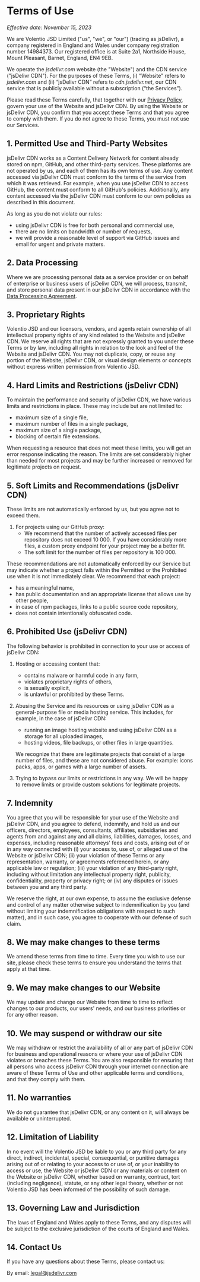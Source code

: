 # Terms of Use

*Effective date: November 15, 2023*

We are Volentio JSD Limited ("us", "we", or "our") (trading as jsDelivr), a company registered in England and Wales under company registration number 14984373. Our registered office is at Suite 2a1, Northside House, Mount Pleasant, Barnet, England, EN4 9EB.

We operate the *jsdelivr.com* website (the "Website") and the CDN service ("jsDelivr CDN").
For the purposes of these Terms, (i) “Website” refers to *jsdelivr.com* and (ii) “jsDelivr CDN” refers to *cdn.jsdelivr.net*, our CDN service that is publicly available without a subscription (“the Services”).

Please read these Terms carefully, that together with our [Privacy Policy](https://www.jsdelivr.com/terms/privacy-policy), govern your use of the Website and jsDelivr CDN.
By using the Website or jsDelivr CDN, you confirm that you accept these Terms and that you agree to comply with them.
If you do not agree to these Terms, you must not use our Services.

## 1. Permitted Use and Third-Party Websites

jsDelivr CDN works as a Content Delivery Network for content already stored on npm, GitHub, and other third-party services. These platforms are not operated by us, and each of them has its own terms of use. Any content accessed via jsDelivr CDN must conform to the terms of the service from which it was retrieved. For example, when you use jsDelivr CDN to access GitHub, the content must conform to all GitHub's policies. Additionally, any content accessed via the jsDelivr CDN must conform to our own policies as described in this document.

As long as you do not violate our rules:
- using jsDelivr CDN is free for both personal and commercial use,
- there are no limits on bandwidth or number of requests,
- we will provide a reasonable level of support via GitHub issues and email for urgent and private matters.

## 2. Data Processing

Where we are processing personal data as a service provider or on behalf of enterprise or business users of jsDelivr CDN, we will process, transmit, and store personal data present in our jsDelivr CDN in accordance with the [Data Processing Agreement](https://www.jsdelivr.com/documents/data-processing-agreement.pdf).

## 3. Proprietary Rights

Volentio JSD and our licensors, vendors, and agents retain ownership of all intellectual property rights of any kind related to the Website and jsDelivr CDN. We reserve all rights that are not expressly granted to you under these Terms or by law, including all rights in relation to the look and feel of the Website and jsDelivr CDN. You may not duplicate, copy, or reuse any portion of the Website, jsDelivr CDN, or visual design elements or concepts without express written permission from Volentio JSD.

## 4. Hard Limits and Restrictions (jsDelivr CDN)

To maintain the performance and security of jsDelivr CDN, we have various limits and restrictions in place. These may include but are not limited to:
- maximum size of a single file,
- maximum number of files in a single package,
- maximum size of a single package,
- blocking of certain file extensions.

When requesting a resource that does not meet these limits, you will get an error response indicating the reason. The limits are set considerably higher than needed for most projects and may be further increased or removed for legitimate projects on request.

## 5. Soft Limits and Recommendations (jsDelivr CDN)

These limits are not automatically enforced by us, but you agree not to exceed them.

1. For projects using our GitHub proxy:
   - We recommend that the number of actively accessed files per repository does not exceed 10 000. If you have considerably more files, a custom proxy endpoint for your project may be a better fit.
   - The soft limit for the number of files per repository is 100 000.

These recommendations are not automatically enforced by our Service but may indicate whether a project falls within the Permitted or the Prohibited use when it is not immediately clear. We recommend that each project:
- has a meaningful name,
- has public documentation and an appropriate license that allows use by other people,
- in case of npm packages, links to a public source code repository,
- does not contain intentionally obfuscated code.

## 6. Prohibited Use (jsDelivr CDN)

The following behavior is prohibited in connection to your use or access of jsDelivr CDN:

1. Hosting or accessing content that:
   - contains malware or harmful code in any form,
   - violates proprietary rights of others,
   - is sexually explicit,
   - is unlawful or prohibited by these Terms.

2. Abusing the Service and its resources or using jsDelivr CDN as a general-purpose file or media hosting service. This includes, for example, in the case of jsDelivr CDN:
   - running an image hosting website and using jsDelivr CDN as a storage for all uploaded images,
   - hosting videos, file backups, or other files in large quantities.

   We recognize that there are legitimate projects that consist of a large number of files, and these are not considered abuse. For example: icons packs, apps, or games with a large number of assets.

3. Trying to bypass our limits or restrictions in any way. We will be happy to remove limits or provide custom solutions for legitimate projects.

## 7. Indemnity

You agree that you will be responsible for your use of the Website and jsDelivr CDN, and you agree to defend, indemnify, and hold us and our officers, directors, employees, consultants, affiliates, subsidiaries and agents from and against any and all claims, liabilities, damages, losses, and expenses, including reasonable attorneys' fees and costs, arising out of or in any way connected with (i) your access to, use of, or alleged use of the Website or jsDelivr CDN; (ii) your violation of these Terms or any representation, warranty, or agreements referenced herein, or any applicable law or regulation; (iii) your violation of any third-party right, including without limitation any intellectual property right, publicity, confidentiality, property or privacy right; or (iv) any disputes or issues between you and any third party.

We reserve the right, at our own expense, to assume the exclusive defense and control of any matter otherwise subject to indemnification by you (and without limiting your indemnification obligations with respect to such matter), and in such case, you agree to cooperate with our defense of such claim.

## 8. We may make changes to these terms

We amend these terms from time to time. Every time you wish to use our site, please check these terms to ensure you understand the terms that apply at that time.

## 9. We may make changes to our Website

We may update and change our Website from time to time to reflect changes to our products, our users' needs, and our business priorities or for any other reason.

## 10. We may suspend or withdraw our site

We may withdraw or restrict the availability of all or any part of jsDelivr CDN for business and operational reasons or where your use of jsDelivr CDN violates or breaches these Terms.
You are also responsible for ensuring that all persons who access jsDelivr CDN through your internet connection are aware of these Terms of Use and other applicable terms and conditions, and that they comply with them.

## 11. No warranties

We do not guarantee that jsDelivr CDN, or any content on it, will always be available or uninterrupted.

## 12. Limitation of Liability

In no event will the Volentio JSD be liable to you or any third party for any direct, indirect, incidental, special, consequential, or punitive damages arising out of or relating to your access to or use of, or your inability to access or use, the Website or jsDelivr CDN or any materials or content on the Website or jsDelivr CDN, whether based on warranty, contract, tort (including negligence), statute, or any other legal theory, whether or not Volentio JSD has been informed of the possibility of such damage.

## 13. Governing Law and Jurisdiction

The laws of England and Wales apply to these Terms, and any disputes will be subject to the exclusive jurisdiction of the courts of England and Wales.

## 14. Contact Us

If you have any questions about these Terms, please contact us:

By email: legal@jsdelivr.com
